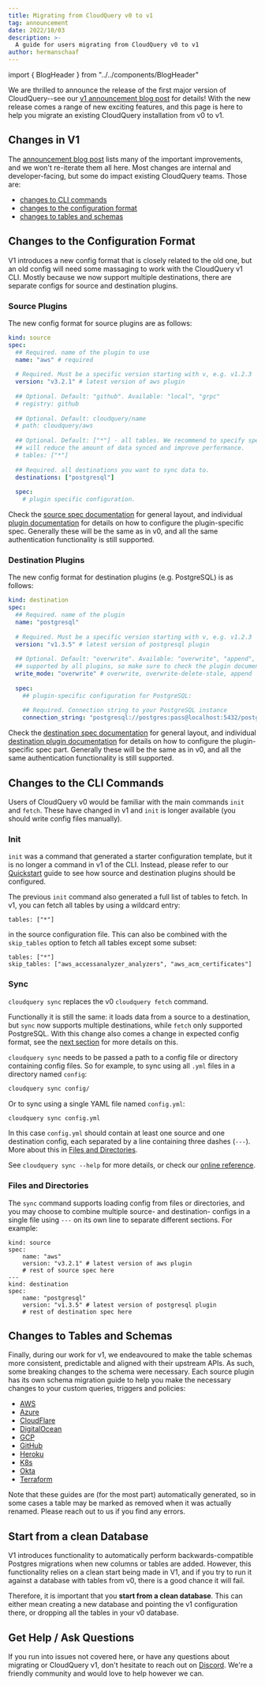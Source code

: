 ```yaml
---
title: Migrating from CloudQuery v0 to v1
tag: announcement
date: 2022/10/03
description: >-
  A guide for users migrating from CloudQuery v0 to v1
author: hermanschaaf
---
```


import { BlogHeader } from "../../components/BlogHeader"

<BlogHeader/>

We are thrilled to announce the release of the first major version of CloudQuery--see our [v1 announcement blog post](/blog/cloudquery-v1-release) for details! With the new release comes a range of new exciting features, and this page is here to help you migrate an existing CloudQuery installation from v0 to v1.

## Changes in V1

The [announcement blog post](/blog/cloudquery-v1-release) lists many of the important improvements, and we won't re-iterate them all here. Most changes are internal and developer-facing, but some do impact existing CloudQuery teams. Those are:

- [changes to CLI commands](#changes-to-the-cli-commands)
- [changes to the configuration format](#changes-to-the-configuration-format)
- [changes to tables and schemas](#changes-to-tables-and-schemas)

## Changes to the Configuration Format

V1 introduces a new config format that is closely related to the old one, but an old config will need some massaging to work with the CloudQuery v1 CLI. Mostly because we now support multiple destinations, there are separate configs for source and destination plugins.

### Source Plugins

The new config format for source plugins are as follows:

```yaml
kind: source
spec:
  ## Required. name of the plugin to use
  name: "aws" # required
 
  # Required. Must be a specific version starting with v, e.g. v1.2.3
  version: "v3.2.1" # latest version of aws plugin
 
  ## Optional. Default: "github". Available: "local", "grpc"
  # registry: github
 
  ## Optional. Default: cloudquery/name
  # path: cloudquery/aws
 
  ## Optional. Default: ["*"] - all tables. We recommend to specify specific tables that you need to sync as this
  ## will reduce the amount of data synced and improve performance.
  # tables: ["*"]
 
  ## Required. all destinations you want to sync data to.
  destinations: ["postgresql"]
 
  spec:
    # plugin specific configuration.
```

Check the [source spec documentation](/docs/reference/source-spec) for general layout, and individual [plugin documentation](/docs/plugins/sources) for details on how to configure the plugin-specific spec. Generally these will be the same as in v0, and all the same authentication functionality is still supported.

### Destination Plugins

The new config format for destination plugins (e.g. PostgreSQL) is as follows:

```yaml
kind: destination
spec:
  ## Required. name of the plugin
  name: "postgresql"
 
  # Required. Must be a specific version starting with v, e.g. v1.2.3
  version: "v1.3.5" # latest version of postgresql plugin
 
  ## Optional. Default: "overwrite". Available: "overwrite", "append", "overwrite-delete-stale". Not all modes are 
  ## supported by all plugins, so make sure to check the plugin documentation for more details.
  write_mode: "overwrite" # overwrite, overwrite-delete-stale, append
 
  spec:
    ## plugin-specific configuration for PostgreSQL:
 
    ## Required. Connection string to your PostgreSQL instance
    connection_string: "postgresql://postgres:pass@localhost:5432/postgres?sslmode=disable"```
```

Check the [destination spec documentation](/docs/reference/destination-spec) for general layout, and individual [destination plugin documentation](/docs/plugins/destinations) for details on how to configure the plugin-specific spec part. Generally these will be the same as in v0, and all the same authentication functionality is still supported.

## Changes to the CLI Commands

Users of CloudQuery v0 would be familiar with the main commands `init` and `fetch`. These have changed in v1 and `init` is longer available (you should write config files manually).

### Init

`init` was a command that generated a starter configuration template, but it is no longer a command in v1 of the CLI. Instead, please refer to our [Quickstart](https://www.cloudquery.io/docs/quickstart) guide to see how source and destination plugins should be configured.

The previous `init` command also generated a full list of tables to fetch. In v1, you can fetch all tables by using a wildcard entry:

```
tables: ["*"]
```

in the source configuration file. This can also be combined with the `skip_tables` option to fetch all tables except some subset:

```
tables: ["*"]
skip_tables: ["aws_accessanalyzer_analyzers", "aws_acm_certificates"]
```

### Sync

`cloudquery sync` replaces the v0 `cloudquery fetch` command.

Functionally it is still the same: it loads data from a source to a destination, but `sync` now supports multiple destinations, while `fetch` only supported PostgreSQL. With this change also comes a change in expected config format, see the [next section](#changes-to-the-configuration-format) for more details on this.

`cloudquery sync` needs to be passed a path to a config file or directory containing config files. So for example, to sync using all `.yml` files in a directory named `config`:

```bash
cloudquery sync config/
```

Or to sync using a single YAML file named `config.yml`:

```bash
cloudquery sync config.yml
```

In this case `config.yml` should contain at least one source and one destination config, each separated by a line containing three dashes (`---`). More about this in [Files and Directories](#files-and-directories).

See `cloudquery sync --help` for more details, or check our [online reference](/docs/reference/cli/cloudquery_sync).

### Files and Directories

The `sync` command supports loading config from files or directories, and you may choose to combine multiple source- and destination- configs in a single file using `---` on its own line to separate different sections. For example:

```
kind: source
spec:
    name: "aws"
    version: "v3.2.1" # latest version of aws plugin
    # rest of source spec here
---
kind: destination
spec:
    name: "postgresql"
    version: "v1.3.5" # latest version of postgresql plugin
    # rest of destination spec here
```

## Changes to Tables and Schemas

Finally, during our work for v1, we endeavoured to make the table schemas more consistent, predictable and aligned with their upstream APIs. As such, some breaking changes to the schema were necessary. Each source plugin has its own schema migration guide to help you make the necessary changes to your custom queries, triggers and policies:

- [AWS](https://github.com/cloudquery/cloudquery/blob/main/plugins/source/aws/docs/v1-migration.md)
- [Azure](https://github.com/cloudquery/cloudquery/blob/main/plugins/source/azure/docs/v1-migration.md)
- [CloudFlare](https://github.com/cloudquery/cloudquery/blob/main/plugins/source/cloudflare/docs/v1-migration.md)
- [DigitalOcean](https://github.com/cloudquery/cloudquery/blob/main/plugins/source/digitalocean/docs/v1-migration.md)
- [GCP](https://github.com/cloudquery/cloudquery/blob/main/plugins/source/gcp/docs/v1-migration.md)
- [GitHub](https://github.com/cloudquery/cloudquery/blob/main/plugins/source/github/docs/v1-migration.md)
- [Heroku](https://github.com/cloudquery/cloudquery/blob/main/plugins/source/heroku/docs/v1-migration.md)
- [K8s](https://github.com/cloudquery/cloudquery/blob/main/plugins/source/k8s/docs/v1-migration.md)
- [Okta](https://github.com/cloudquery/cloudquery/blob/main/plugins/source/okta/docs/v1-migration.md)
- [Terraform](https://github.com/cloudquery/cloudquery/blob/main/plugins/source/terraform/docs/v1-migration.md)

Note that these guides are (for the most part) automatically generated, so in some cases a table may be marked as removed when it was actually renamed. Please reach out to us if you find any errors.

## Start from a clean Database

V1 introduces functionality to automatically perform backwards-compatible Postgres migrations when new columns or tables are added. However, this functionality relies on a clean start being made in V1, and if you try to run it against a database with tables from v0, there is a good chance it will fail.

Therefore, it is important that you **start from a clean database**. This can either mean creating a new database and pointing the v1 configuration there, or dropping all the tables in your v0 database. 

## Get Help / Ask Questions

If you run into issues not covered here, or have any questions about migrating or CloudQuery v1, don't hesitate to reach out on [Discord](https://www.cloudquery.io/discord). We're a friendly community and would love to help however we can.
